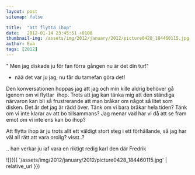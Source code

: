 ```yaml
---
layout: post
sitemap: false

title:  "att flytta ihop"
date:   2012-01-14 23:45:51 +0100
thumbnail-img: /assets/img/2012/january/2012/picture0428_184460115.jpg
author: Eva
tags: [2012]
---
```


" Men jag diskade ju för fan förra gången nu är det din tur!"



- nää det var ju jag, nu får du tamefan göra det!




Den konversationen hoppas jag att jag och min kille aldrig behöver gå igenom om vi flyttar  ihop. Trots att jag kan tänka mig att den ständiga närvaron kan bli så frustrerande att man bråkar om något så litet som disken. Det är det jag är rädd över. Tänk om vi bara bråkar hela tiden? Tänk om vi inte klarar av att bo tillsammans? Jag menar vad har vi då att se fram emot om vi inte ens kan bo ihop? 




Att flytta ihop är ju trots allt ett väldigt stort steg i ett förhållande, så jag har väl all rätt att vara orolig? visst..?







.. han verkar ju iaf vara en riktigt redig karl den där Fredrik

![]({{ '/assets/img/2012/january/2012/picture0428_184460115.jpg'  | relative_url }})

